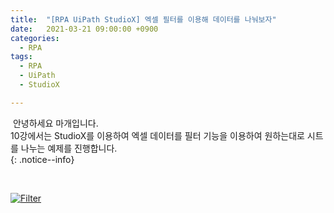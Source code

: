 ```yaml
---
title:  "[RPA UiPath StudioX] 엑셀 필터를 이용해 데이터를 나눠보자"
date:   2021-03-21 09:00:00 +0900
categories:
  - RPA
tags:
  - RPA
  - UiPath
  - StudioX

---
```


&nbsp;안녕하세요 마개입니다.  
10강에서는 StudioX를 이용하여 엑셀 데이터를 필터 기능을 이용하여 원하는대로 시트를 나누는 예제를 진행합니다.  
{: .notice--info}

<br>

[![Filter](http://img.youtube.com/vi/FytnlEGc0VU/maxresdefault.jpg)](https://www.youtube.com/watch?v=FytnlEGc0VU)
